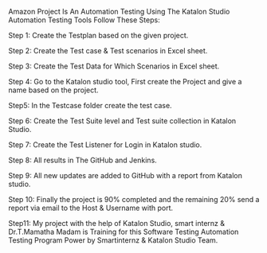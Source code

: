 Amazon Project Is An Automation Testing Using The Katalon Studio Automation Testing Tools Follow These Steps:

Step 1: Create the Testplan based on the given project. 

Step 2: Create the Test case & Test scenarios in Excel sheet. 

Step 3: Create the Test Data for Which Scenarios in Excel sheet. 

Step 4: Go to the Katalon studio tool, First create the Project and give a name based on the project. 

Step5: In the Testcase folder create the test case.

Step 6: Create the Test Suite level and Test suite collection in Katalon Studio. 

Step 7: Create the Test Listener for Login in Katalon studio. 

Step 8: All results in The GitHub and Jenkins.

Step 9: All new updates are added to GitHub with a report from Katalon studio. 

Step 10: Finally the project is 90% completed and the remaining 20% send a report via email to the Host & Username with port.

Step11: My project with the help of Katalon Studio, smart internz & Dr.T.Mamatha Madam is Training for this Software Testing Automation Testing Program Power by Smartinternz & Katalon Studio Team.

